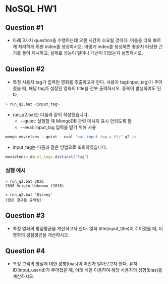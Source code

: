 # NoSQL HW1

## Question #1
  *  아래 3가지 question을 수행하는데 오랜 시간이 소요될 것이다. 이들을 더욱 빠르게 처리하게 위한 index를 생성하시오. 어떻게 index를 생성하면 좋을지 타당한 근거를 들어 제시하고, 실제로 성능이 얼마나 개선이 되었는지 설명하시오.

## Question #2
  * 특정 사용자 tag가 입력된 영화를 추출하고자 한다. 사용자 tag(input_tag)가 주어졌을 때, 해당 tag가 설정된 영화의 title을 전부 출력하시오. 중복이 발생하여도 된다.

```bash
> run_q2.bat <input_tag>
```

  * run_q2.bat는 다음과 같이 작성했습니다.
    * --quiet: 실행할 때 MongoDB 관련 메시지 표시 안되도록 함
    * --eval: input_tag 입력을 받기 위해 사용
```javascript
mongo movielens --quiet --eval "var input_tag = %1;" q2.js
```
  * input_tag는 다음과 같은 방법으로 조회하였습니다.
```javascript
movielens> db.ml_tags.distinct('tag')
```

### 실행 예시
  
```
> run_q2.bat 2036
2036 Origin Unknown (2018)
```

```
> run_q2.bat 'Disney'
(많은 결과들 출력됨)
```

## Question #3
  * 특정 영화의 평점평균을 계산하고자 한다. 영화 title(input_title)이 주어졌을 때, 이 영화의 평점평균을 계산하시오.

## Question #4
  *  특정 고객의 평점에 대한 성향(bias)이 어떤가 알아보고자 한다. 유저 ID(input_userid)가 주어졌을 때, 아래 식을 이용하여 해당 사용자의 성향(bias)를 계산하시오.
